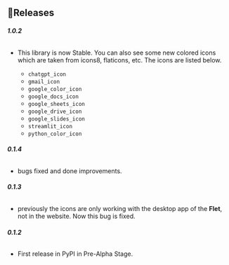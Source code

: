 🍃**Releases**
----------------
###### **1.0.2**
- This library is now Stable. You can also see some new colored icons which are taken from icons8, flaticons, etc. The icons are listed below.

   -  `chatgpt_icon`
   -  `gmail_icon`
   -  `google_color_icon`
   -  `google_docs_icon`
   -  `google_sheets_icon`
   -  `google_drive_icon`
   -  `google_slides_icon`
   -  `streamlit_icon`
   -  `python_color_icon`
###### **0.1.4**
- bugs fixed and done improvements.
###### **0.1.3**
- previously the icons are only working with the desktop app of the **Flet**, not in the website. Now this bug is fixed. 
###### **0.1.2**
- First release in PyPI in Pre-Alpha Stage.